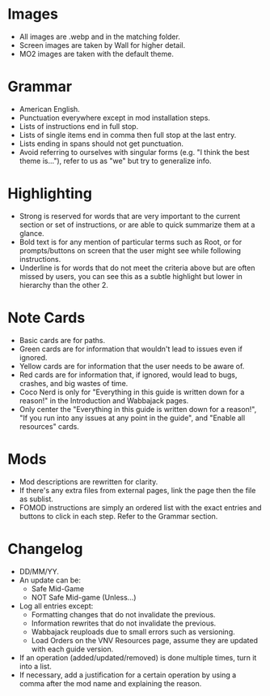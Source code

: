 # Images
- All images are .webp and in the matching folder.
- Screen images are taken by Wall for higher detail.
- MO2 images are taken with the default theme.

# Grammar
- American English.
- Punctuation everywhere except in mod installation steps.
- Lists of instructions end in full stop.
- Lists of single items end in comma then full stop at the last entry.
- Lists ending in spans should not get punctuation.
- Avoid referring to ourselves with singular forms (e.g. "I think the best theme is..."), refer to us as "we" but try to generalize info.

# Highlighting
- Strong is reserved for words that are very important to the current section or set of instructions, or are able to quick summarize them at a glance.
- Bold text is for any mention of particular terms such as Root, or for prompts/buttons on screen that the user might see while following instructions.
- Underline is for words that do not meet the criteria above but are often missed by users, you can see this as a subtle highlight but lower in hierarchy than the other 2.

# Note Cards
- Basic cards are for paths.
- Green cards are for information that wouldn't lead to issues even if ignored.
- Yellow cards are for information that the user needs to be aware of.
- Red cards are for information that, if ignored, would lead to bugs, crashes, and big wastes of time.
- Coco Nerd is only for "Everything in this guide is written down for a reason!" in the Introduction and Wabbajack pages.
- Only center the "Everything in this guide is written down for a reason!", "If you run into any issues at any point in the guide", and "Enable all resources" cards.

# Mods
- Mod descriptions are rewritten for clarity.
- If there's any extra files from external pages, link the page then the file as sublist.
- FOMOD instructions are simply an ordered list with the exact entries and buttons to click in each step. Refer to the Grammar section.

# Changelog
- DD/MM/YY.
- An update can be:
    - Safe Mid-Game
    - NOT Safe Mid-game (Unless...)
- Log all entries except:
    - Formatting changes that do not invalidate the previous.
    - Information rewrites that do not invalidate the previous.
    - Wabbajack reuploads due to small errors such as versioning.
    - Load Orders on the VNV Resources page, assume they are updated with each guide version.
- If an operation (added/updated/removed) is done multiple times, turn it into a list.
- If necessary, add a justification for a certain operation by using a comma after the mod name and explaining the reason.